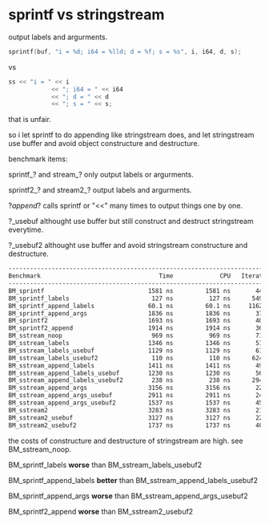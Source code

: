 # sprintf vs stringstream

output labels and argurments. 
```c++
sprintf(buf, "i = %d; i64 = %lld; d = %f; s = %s", i, i64, d, s);
```
vs
```c++
ss << "i = " << i
			<< "; i64 = " << i64
			<< "; d = " << d
			<< "; s = " << s;
```
that is unfair.

so i let sprintf to do appending like stringstream does, and let stringstream use buffer and avoid object constructure and destructure.

benchmark items:

sprintf_? and stream_? only output labels or argurments.

sprintf2_? and stream2_? output labels and argurments.

?_append_? calls sprintf or "<<" many times to output things one by one.

?_usebuf althought use buffer but still construct and destruct stringstream everytime.

?_usebuf2 althought use buffer and avoid stringstream constructure and destructure.


```bash
---------------------------------------------------------------------------
Benchmark                                 Time             CPU   Iterations
---------------------------------------------------------------------------
BM_sprintf                             1581 ns         1581 ns       442887
BM_sprintf_labels                       127 ns          127 ns      5492423
BM_sprintf_append_labels               60.1 ns         60.1 ns     11624550
BM_sprintf_append_args                 1836 ns         1836 ns       375866
BM_sprintf2                            1693 ns         1693 ns       409709
BM_sprintf2_append                     1914 ns         1914 ns       365496
BM_sstream_noop                         969 ns          969 ns       718716
BM_sstream_labels                      1346 ns         1346 ns       516102
BM_sstream_labels_usebuf               1129 ns         1129 ns       616867
BM_sstream_labels_usebuf2               110 ns          110 ns      6241238
BM_sstream_append_labels               1411 ns         1411 ns       494950
BM_sstream_append_labels_usebuf        1230 ns         1230 ns       567330
BM_sstream_append_labels_usebuf2        238 ns          238 ns      2942621
BM_sstream_append_args                 3156 ns         3156 ns       221718
BM_sstream_append_args_usebuf          2911 ns         2911 ns       240717
BM_sstream_append_args_usebuf2         1537 ns         1537 ns       453092
BM_sstream2                            3283 ns         3283 ns       213107
BM_sstream2_usebuf                     3127 ns         3127 ns       221646
BM_sstream2_usebuf2                    1737 ns         1737 ns       400074

```

the costs of constructure and destructure of stringstream are high. see BM_sstream_noop.

BM_sprintf_labels **worse** than BM_sstream_labels_usebuf2

BM_sprintf_append_labels **better** than BM_sstream_append_labels_usebuf2

BM_sprintf_append_args **worse** than BM_sstream_append_args_usebuf2

BM_sprintf2_append **worse** than BM_sstream2_usebuf2
